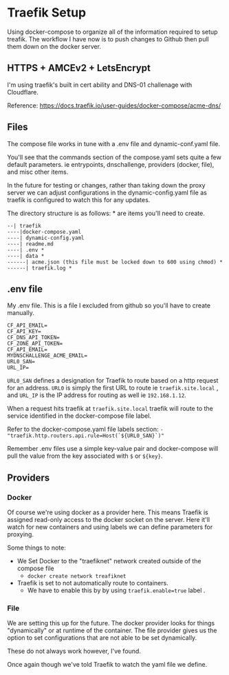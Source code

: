 # Traefik Setup

Using docker-compose to organize all of the information required to setup treafik. The workflow I have now is to push changes to Github then pull them down on the docker server. 

## HTTPS + AMCEv2 + LetsEncrypt
I'm using traefik's built in cert ability and DNS-01 challenage with Cloudflare.

Reference: https://docs.traefik.io/user-guides/docker-compose/acme-dns/

## Files

The compose file works in tune with a .env file and dynamic-conf.yaml file. 

You'll see that the commands section of the compose.yaml sets quite a few default parameters. ie entrypoints, dnschallenge, providers (docker, file), and misc other items.

 In the future for testing or changes, rather than taking down the proxy server we can adjust configurations in the dynamic-config.yaml file as traefik is configured to watch this for any updates.

 The directory structure is as follows: * are items you'll need to create. 
 ```
 --| traefik
 ----|docker-compose.yaml
 ----| dynamic-config.yaml
 ----| readme.md
 ----| .env *
 ----| data *
 ------| acme.json (this file must be locked down to 600 using chmod) *
 ------| traefik.log *
```

## .env file 

My .env file. This is a file I excluded from github so you'll have to create manually. 

``` 
CF_API_EMAIL=
CF_API_KEY=
CF_DNS_API_TOKEN=
CF_ZONE_API_TOKEN=
CF_API_EMAIL=
MYDNSCHALLENGE_ACME_EMAIL=
URL0_SAN=
URL_IP=
```

```URL0_SAN``` defines a designation for Traefik to route based on a http request for an address. ```URL0``` is simply the first URL to route ie ```traefik.site.local``` , and ```URL_IP``` is the IP address for routing as well ie ```192.168.1.12```. 

When a request hits traefik at ```traefik.site.local``` traefik will route to the service identified in the docker-compose file label.

Refer to the docker-compose.yaml file labels section: ```- "traefik.http.routers.api.rule=Host(`${URL0_SAN}`)"```

Remember .env files use a simple key-value pair and docker-compose will pull the value from the key associated with ```$``` or ```${key}```. 

 ## Providers

 ### Docker

 Of course we're using docker as a provider here. This means Traefik is assigned read-only access to the docker socket on the server. Here it'll watch for new containers and using labels we can define parameters for proxying. 

 Some things to note: 
 - We Set Docker to the "traefiknet" network created outside of the compose file
    - ``` docker create network treafiknet ```
- Traefik is set to not automatically route to containers.
    - We have to enable this by by using ``` traefik.enable=true ``` label .

 ### File
 We are setting this up for the future. The docker provider looks for things "dynamically" or at runtime of the container. The file provider gives us the option to set configurations that are not able to be set dynamically. 

 These do not always work however, I've found. 

 Once again though we've told Traefik to watch the yaml file we define. 
